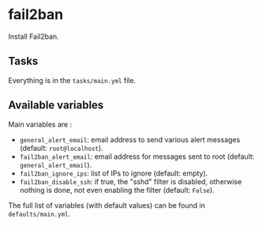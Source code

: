 # fail2ban

Install Fail2ban.

## Tasks

Everything is in the `tasks/main.yml` file.

## Available variables

Main variables are :

* `general_alert_email`: email address to send various alert messages (default: `root@localhost`).
* `fail2ban_alert_email`: email address for messages sent to root (default: `general_alert_email`).
* `fail2ban_ignore_ips`: list of IPs to ignore (default: empty).
* `fail2ban_disable_ssh`: if true, the "sshd" filter is disabled, otherwise nothing is done, not even enabling the filter (default: `False`).

The full list of variables (with default values) can be found in `defaults/main.yml`.
